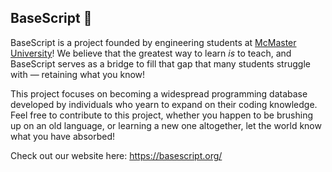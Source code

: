 ## BaseScript 🪽

BaseScript is a project founded by engineering students at [McMaster University](https://www.eng.mcmaster.ca/)! We believe that the greatest way to learn _is_ to teach, and BaseScript serves as a bridge to fill that gap that many students struggle with — retaining what you know! 

This project focuses on becoming a widespread programming database developed by individuals who yearn to expand on their coding knowledge. Feel free to contribute to this project, whether you happen to be brushing up on an old language, or learning a new one altogether, let the world know what you have absorbed!

Check out our website here: https://basescript.org/
